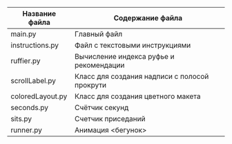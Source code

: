 Название файла  | Содержание файла
----------------|-----------------
main.py         | Главный файл
instructions.py | Файл  с текстовыми инструкциями
ruffier.py      | Вычисление индекса руфье и рекомендации
scrollLabel.py  | Класс для создания надписи с полосой прокрути
coloredLayout.py| Класс для создания цветного макета
seconds.py      | Счётчик секунд
sits.py         | Счетчик приседаний
runner.py       | Анимация <бегунок>
